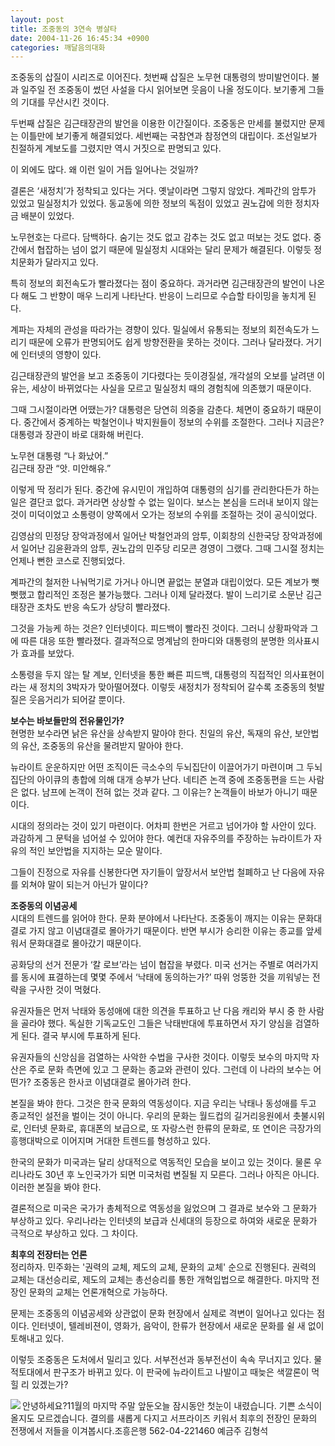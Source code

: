 ```yaml
---
layout: post
title: 조중동의 3연속 병살타
date: 2004-11-26 16:45:34 +0900
categories: 깨달음의대화
---
```

 조중동의 삽질이 시리즈로 이어진다. 첫번째 삽질은 노무현 대통령의 방미발언이다. 불과 일주일 전 조중동이 썼던 사설을 다시 읽어보면 웃음이 나올 정도이다. 보기좋게 그들의 기대를 무산시킨 것이다.    
  
두번째 삽질은 김근태장관의 발언을 이용한 이간질이다. 조중동은 만세를 불렀지만 문제는 이틀만에 보기좋게 해결되었다. 세번째는 국참연과 참정연의 대립이다. 조선일보가 친절하게 계보도를 그렸지만 역시 거짓으로 판명되고 있다.    
  
이 외에도 많다. 왜 이런 일이 거듭 일어나는 것일까?    
  
결론은 ‘새정치’가 정착되고 있다는 거다. 옛날이라면 그렇지 않았다. 계파간의 암투가 있었고 밀실정치가 있었다. 동교동에 의한 정보의 독점이 있었고 권노갑에 의한 정치자금 배분이 있었다.    
  
노무현호는 다르다. 담백하다. 숨기는 것도 없고 감추는 것도 없고 떠보는 것도 없다. 중간에서 협잡하는 넘이 없기 때문에 밀실정치 시대와는 달리 문제가 해결된다. 이렇듯 정치문화가 달라지고 있다.    
  
특히 정보의 회전속도가 빨라졌다는 점이 중요하다. 과거라면 김근태장관의 발언이 나온다 해도 그 반향이 매우 느리게 나타난다. 반응이 느리므로 수습할 타이밍을 놓치게 된다.    
  
계파는 자체의 관성을 따라가는 경향이 있다. 밀실에서 유통되는 정보의 회전속도가 느리기 때문에 오류가 판명되어도 쉽게 방향전환을 못하는 것이다. 그러나 달라졌다. 거기에 인터넷의 영향이 있다.    
  
김근태장관의 발언을 보고 조중동이 기다렸다는 듯이경질설, 개각설의 오보를 날려댄 이유는, 세상이 바뀌었다는 사실을 모르고 밀실정치 때의 경험칙에 의존했기 때문이다.    
  
그때 그시절이라면 어땠는가? 대통령은 당연히 의중을 감춘다. 체면이 중요하기 때문이다. 중간에서 중계하는 박철언이나 박지원들이 정보의 수위를 조절한다. 그러나 지금은? 대통령과 장관이 바로 대화해 버린다.    
  
노무현 대통령 “나 화났어.”   
김근태 장관 “앗. 미안해유.”    
  
이렇게 딱 정리가 된다. 중간에 유시민이 개입하여 대통령의 심기를 관리한다든가 하는 일은 결단코 없다. 과거라면 상상할 수 없는 일이다. 보스는 본심을 드러내 보이지 않는 것이 미덕이었고 소통령이 양쪽에서 오가는 정보의 수위를 조절하는 것이 공식이었다.    
  
김영삼의 민정당 장악과정에서 일어난 박철언과의 암투, 이회창의 신한국당 장악과정에서 일어난 김윤환과의 암투, 권노갑의 민주당 리모콘 경영이 그랬다. 그때 그시절 정치는 언제나 뻔한 코스로 진행되었다. 
  
  
계파간의 철저한 나눠먹기로 가거나 아니면 끝없는 분열과 대립이었다. 모든 계보가 뻣뻣했고 합리적인 조정은 불가능했다. 그러나 이제 달라졌다. 발이 느리기로 소문난 김근태장관 조차도 반응 속도가 상당히 빨라졌다.    
  
그것을 가능케 하는 것은? 인터넷이다. 피드백이 빨라진 것이다. 그러니 상황파악과 그에 따른 대응 또한 빨라졌다. 결과적으로 명계남의 한마디와 대통령의 분명한 의사표시가 효과를 보았다.    
  
소통령을 두지 않는 탈 계보, 인터넷을 통한 빠른 피드백, 대통령의 직접적인 의사표현이라는 새 정치의 3박자가 맞아떨어졌다. 이렇듯 새정치가 정착되어 갈수록 조중동의 헛발질은 웃음거리가 되어갈 뿐이다. 


  
   
  
**보수는 바보들만의 전유물인가?**   
현명한 보수라면 낡은 유산을 상속받지 말아야 한다. 친일의 유산, 독재의 유산, 보안법의 유산, 조중동의 유산을 물려받지 말아야 한다. 
  
  
뉴라이트 운운하지만 어떤 조직이든 극소수의 두뇌집단이 이끌어가기 마련이며 그 두뇌집단의 아이큐의 총합에 의해 대개 승부가 난다. 네티즌 논객 중에 조중동편을 드는 사람은 없다. 남프에 논객이 전혀 없는 것과 같다. 그 이유는? 논객들이 바보가 아니기 때문이다. 
  
  
시대의 정의라는 것이 있기 마련이다. 어차피 한번은 거르고 넘어가야 할 사안이 있다. 과감하게 그 문턱을 넘어설 수 있어야 한다. 예컨대 자유주의를 주장하는 뉴라이트가 자유의 적인 보안법을 지지하는 모순 말이다.    
  
그들이 진정으로 자유를 신봉한다면 자기들이 앞장서서 보안법 철폐하고 난 다음에 자유를 외쳐야 말이 되는거 아닌가 말이다?    
  
**조중동의 이념공세**   
시대의 트렌드를 읽어야 한다. 문화 분야에서 나타난다. 조중동이 깨지는 이유는 문화대결로 가지 않고 이념대결로 몰아가기 때문이다. 반면 부시가 승리한 이유는 종교를 앞세워서 문화대결로 몰아갔기 때문이다.    
  
공화당의 선거 전문가 ‘칼 로브’라는 넘이 협잡을 부렸다. 미국 선거는 주별로 여러가지를 동시에 표결하는데 몇몇 주에서 ‘낙태에 동의하는가?’ 따위 엉뚱한 것을 끼워넣는 전략을 구사한 것이 먹혔다.    
  
유권자들은 먼저 낙태와 동성애에 대한 의견을 투표하고 난 다음 캐리와 부시 중 한 사람을 골라야 했다. 독실한 기독교도인 그들은 낙태반대에 투표하면서 자기 양심을 검열하게 된다. 결국 부시에 투표하게 된다.    
  
유권자들의 신앙심을 검열하는 사악한 수법을 구사한 것이다. 이렇듯 보수의 마지막 자산은 주로 문화 측면에 있고 그 문화는 종교와 관련이 있다. 그런데 이 나라의 보수는 어떤가? 조중동은 한사코 이념대결로 몰아가려 한다.    
  
본질을 봐야 한다. 그것은 한국 문화의 역동성이다. 지금 우리는 낙태나 동성애를 두고 종교적인 설전을 벌이는 것이 아니다. 우리의 문화는 월드컵의 길거리응원에서 촛불시위로, 인터넷 문화로, 휴대폰의 보급으로, 또 자랑스런 한류의 문화로, 또 연이은 극장가의 흥행대박으로 이어지며 거대한 트렌드를 형성하고 있다.    
  
한국의 문화가 미국과는 달리 상대적으로 역동적인 모습을 보이고 있는 것이다. 물론 우리나라도 30년 후 노인국가가 되면 미국처럼 변질될 지 모른다. 그러나 아직은 아니다. 이러한 본질을 봐야 한다.    
  
결론적으로 미국은 국가가 총체적으로 역동성을 잃었으며 그 결과로 보수와 그 문화가 부상하고 있다. 우리나라는 인터넷의 보급과 신세대의 등장으로 하여와 새로운 문화가 극적으로 부상하고 있다. 그 차이다.    
  
**최후의 전장터는 언론**   
정리하자. 민주화는 '권력의 교체, 제도의 교체, 문화의 교체' 순으로 진행된다. 권력의 교체는 대선승리로, 제도의 교체는 총선승리를 통한 개혁입법으로 해결한다. 마지막 전장인 문화의 교체는 언론개혁으로 가능하다.    
  
문제는 조중동의 이념공세와 상관없이 문화 현장에서 실제로 격변이 일어나고 있다는 점이다. 인터넷이, 텔레비젼이, 영화가, 음악이, 한류가 현장에서 새로운 문화를 쉴 새 없이 토해내고 있다.    
  
이렇듯 조중동은 도처에서 밀리고 있다. 서부전선과 동부전선이 속속 무너지고 있다. 물적토대에서 판구조가 바뀌고 있다. 이 판국에 뉴라이트고 나발이고 때늦은 색깔론이 먹힐 리 있겠는가?    
  
<IMG src="http://drkimz.com/technote/board/private/upimg/1094455798.jpg" align=left border=0>  
안녕하세요?11월의 마지막 주말 앞둔오늘 잠시동안 첫눈이 내렸습니다. 기쁜 소식이 올지도 모르겠습니다. 결의를 새롭게 다지고 서프라이즈 키워서 최후의 전장인 문화의 전쟁에서 저들을 이겨봅시다.조흥은행 562-04-221460 예금주 김형석